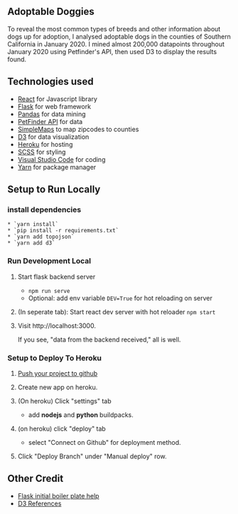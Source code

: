 ## Adoptable Doggies
To reveal the most common types of breeds and other information about dogs up for adoption, I analysed adoptable dogs in the counties of Southern California in January 2020.
I mined almost 200,000 datapoints throughout January 2020 using Petfinder's API, then used D3 to display the results found.

## Technologies used
* [React](https://reactjs.org/) for Javascript library
* [Flask](https://www.palletsprojects.com/p/flask/) for web framework
* [Pandas](https://pandas.pydata.org/) for data mining
* [PetFinder API](https://www.petfinder.com/developers/) for data
* [SimpleMaps](https://simplemaps.com/data/us-zips) to map zipcodes to counties
* [D3](https://d3js.org/) for data visualization
* [Heroku](https://heroku.com) for hosting
* [SCSS](https://sass-lang.com/) for styling
* [Visual Studio Code](https://code.visualstudio.com/) for coding
* [Yarn](https://yarnpkg.com/) for package manager



## Setup to Run Locally

### install dependencies
    * `yarn install`
    * `pip install -r requirements.txt`
    * `yarn add topojson`
    * `yarn add d3`

### Run Development Local

1. Start flask backend server
    - `npm run serve`
    - Optional: add env variable `DEV=True` for hot reloading on server

2. (In seperate tab): Start react dev server with hot reloader
    `npm start`

3. Visit http://localhost:3000.

    If you see, "data from the backend received," all is well.

### Setup to Deploy To Heroku

1. [Push your project to github](https://github.com/new)  

2. Create new app on heroku.

3. (On heroku) Click "settings" tab
    - add **nodejs** and **python** buildpacks. 

4. (on heroku) click "deploy" tab
    - select "Connect on Github" for deployment method. 

5. Click "Deploy Branch" under "Manual deploy" row.


## Other Credit

* [Flask initial boiler plate help](https://github.com/DZGoldman/flask-react-minimal-boilerplate)
* [D3 References](https://bl.ocks.org/)


 
